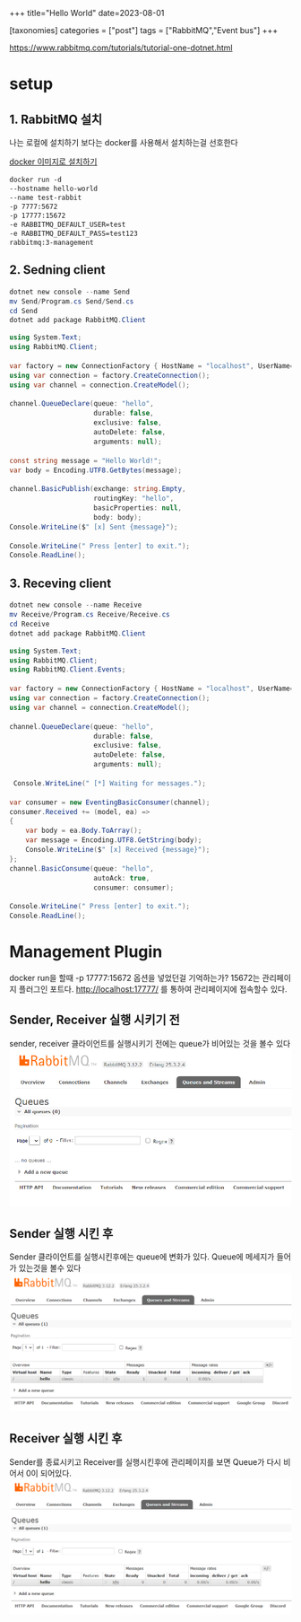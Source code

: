 +++
title="Hello World"
date=2023-08-01

[taxonomies]
categories = ["post"]
tags = ["RabbitMQ","Event bus"]
+++

<https://www.rabbitmq.com/tutorials/tutorial-one-dotnet.html>


# setup

## 1. RabbitMQ 설치
나는 로컬에 설치하기 보다는 docker를 사용해서 설치하는걸 선호한다

[docker 이미지로 설치하기](https://hub.docker.com/_/rabbitmq)
```
docker run -d 
--hostname hello-world 
--name test-rabbit 
-p 7777:5672 
-p 17777:15672 
-e RABBITMQ_DEFAULT_USER=test 
-e RABBITMQ_DEFAULT_PASS=test123 
rabbitmq:3-management
```


## 2. Sedning client
```ps1
dotnet new console --name Send
mv Send/Program.cs Send/Send.cs
cd Send
dotnet add package RabbitMQ.Client
```

```cs
using System.Text;
using RabbitMQ.Client;

var factory = new ConnectionFactory { HostName = "localhost", UserName="test", Password ="test123",Port=7777  };
using var connection = factory.CreateConnection();
using var channel = connection.CreateModel();

channel.QueueDeclare(queue: "hello",
                     durable: false,
                     exclusive: false,
                     autoDelete: false,
                     arguments: null);

const string message = "Hello World!";
var body = Encoding.UTF8.GetBytes(message);

channel.BasicPublish(exchange: string.Empty,
                     routingKey: "hello",
                     basicProperties: null,
                     body: body);
Console.WriteLine($" [x] Sent {message}");

Console.WriteLine(" Press [enter] to exit.");
Console.ReadLine();
```



## 3. Receving client
```ps1
dotnet new console --name Receive
mv Receive/Program.cs Receive/Receive.cs
cd Receive
dotnet add package RabbitMQ.Client
```

```cs
using System.Text;
using RabbitMQ.Client;
using RabbitMQ.Client.Events;

var factory = new ConnectionFactory { HostName = "localhost", UserName="test", Password ="test123",Port=7777  };
using var connection = factory.CreateConnection();
using var channel = connection.CreateModel();

channel.QueueDeclare(queue: "hello",
                     durable: false,
                     exclusive: false,
                     autoDelete: false,
                     arguments: null);

 Console.WriteLine(" [*] Waiting for messages.");

var consumer = new EventingBasicConsumer(channel);
consumer.Received += (model, ea) =>
{
    var body = ea.Body.ToArray();
    var message = Encoding.UTF8.GetString(body);
    Console.WriteLine($" [x] Received {message}");
};
channel.BasicConsume(queue: "hello",
                     autoAck: true,
                     consumer: consumer);

Console.WriteLine(" Press [enter] to exit.");
Console.ReadLine();
```


# Management Plugin
docker run을 할때 -p 17777:15672 옵션을 넣었던걸 기억하는가? 15672는 관리페이지 플러그인 포트다. 
<http://localhost:17777/> 를 통하여 관리페이지에 접속할수 있다.
## Sender, Receiver 실행 시키기 전
sender, receiver 클라이언트를 실행시키기 전에는  queue가 비어있는 것을 볼수 있다
![](/images/rabbitmq/hello-world/3.png)
## Sender 실행 시킨 후
Sender 클라이언트를 실행시킨후에는 queue에 변화가 있다.
Queue에 메세지가 들어가 있는것을 볼수 있다
![](/images/rabbitmq/hello-world/7.png)
## Receiver 실행 시킨 후
Sender를 종료시키고 Receiver를 실행시킨후에 관리페이지를 보면 Queue가 다시 비어서 0이 되어있다.
![](/images/rabbitmq/hello-world/8.png)